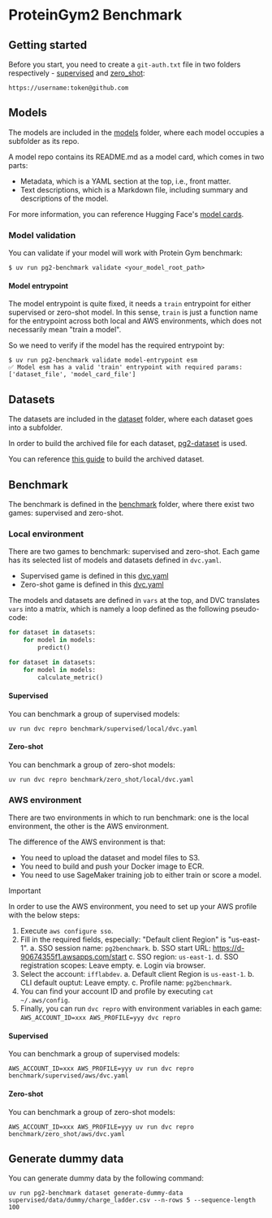 # ProteinGym2 Benchmark

## Getting started

Before you start, you need to create a `git-auth.txt` file in two folders respectively - [supervised](supervised) and [zero_shot](zero_shot):

```
https://username:token@github.com
```

## Models

The models are included in the [models](models/) folder, where each model occupies a subfolder as its repo.

A model repo contains its README.md as a model card, which comes in two parts:
- Metadata, which is a YAML section at the top, i.e., front matter.
- Text descriptions, which is a Markdown file, including summary and descriptions of the model.

For more information, you can reference Hugging Face's [model cards](https://huggingface.co/docs/hub/en/model-cards).

### Model validation

You can validate if your model will work with Protein Gym benchmark:

```shell
$ uv run pg2-benchmark validate <your_model_root_path>
```

#### Model entrypoint

The model entrypoint is quite fixed, it needs a `train` entrypoint for either supervised or zero-shot model. In this sense, `train` is just a function name for the entrypoint across both local and AWS environments, which does not necessarily mean "train a model".

So we need to verify if the model has the required entrypoint by:

```shell
$ uv run pg2-benchmark validate model-entrypoint esm
✅ Model esm has a valid 'train' entrypoint with required params: ['dataset_file', 'model_card_file']
```

## Datasets

The datasets are included in the [dataset](datasets/) folder, where each dataset goes into a subfolder.

In order to build the archived file for each dataset, [pg2-dataset](https://github.com/ProteinGym2/pg2-dataset) is used.

You can reference [this guide](https://github.com/ProteinGym2/pg2-dataset?tab=readme-ov-file#archive-data) to build the archived dataset.

## Benchmark

The benchmark is defined in the [benchmark](benchmark/) folder, where there exist two games: supervised and zero-shot.

### Local environment

There are two games to benchmark: supervised and zero-shot. Each game has its selected list of models and datasets defined in `dvc.yaml`.

- Supervised game is defined in this [dvc.yaml](supervised/local/dvc.yaml)
- Zero-shot game is defined in this [dvc.yaml](zero_shot/local/dvc.yaml)

The models and datasets are defined in `vars` at the top, and DVC translates `vars` into a matrix, which is namely a loop defined as the following pseudo-code:

```python
for dataset in datasets:
    for model in models:
        predict()

for dataset in datasets:
    for model in models:
        calculate_metric()
```

#### Supervised

You can benchmark a group of supervised models:
```shell
uv run dvc repro benchmark/supervised/local/dvc.yaml
```

#### Zero-shot

You can benchmark a group of zero-shot models:
```shell
uv run dvc repro benchmark/zero_shot/local/dvc.yaml
```

### AWS environment

There are two environments in which to run benchmark: one is the local environment, the other is the AWS environment.

The difference of the AWS environment is that:
* You need to upload the dataset and model files to S3.
* You need to build and push your Docker image to ECR.
* You need to use SageMaker training job to either train or score a model.

> [!IMPORTANT]
> In order to use the AWS environment, you need to set up your AWS profile with the below steps:
> 1. Execute `aws configure sso`.
> 2. Fill in the required fields, especially: "Default client Region" is "us-east-1".
>   a. SSO session name: `pg2benchmark`.
>   b. SSO start URL: https://d-90674355f1.awsapps.com/start
>   c. SSO region: `us-east-1`.
>   d. SSO registration scopes: Leave empty.
>   e. Login via browser.
> 2. Select the account: `ifflabdev`.
>   a. Default client Region is `us-east-1`.
>   b. CLI default ouptut: Leave empty.
>   c. Profile name: `pg2benchmark`.
> 4. You can find your account ID and profile by executing `cat ~/.aws/config`.
> 5. Finally, you can run `dvc repro` with environment variables in each game: `AWS_ACCOUNT_ID=xxx AWS_PROFILE=yyy dvc repro`

#### Supervised

You can benchmark a group of supervised models:
```shell
AWS_ACCOUNT_ID=xxx AWS_PROFILE=yyy uv run dvc repro benchmark/supervised/aws/dvc.yaml
```

#### Zero-shot

You can benchmark a group of zero-shot models:
```shell
AWS_ACCOUNT_ID=xxx AWS_PROFILE=yyy uv run dvc repro benchmark/zero_shot/aws/dvc.yaml
```

## Generate dummy data

You can generate dummy data by the following command:
```shell
uv run pg2-benchmark dataset generate-dummy-data supervised/data/dummy/charge_ladder.csv --n-rows 5 --sequence-length 100
```




